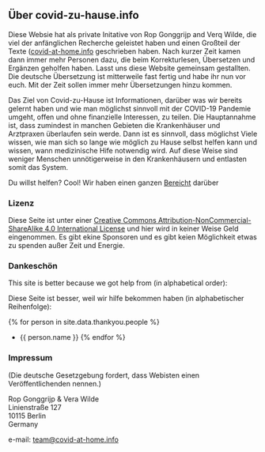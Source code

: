## Über covid-zu-hause.info

Diese Websie hat als private Initative von Rop Gonggrijp and Verq Wilde, die viel der anfänglichen Recherche geleistet haben und einen Großteil der Texte ([covid-at-home.info](covid-at-home.info) geschrieben haben. Nach kurzer Zeit kamen dann immer mehr Personen dazu, die beim Korrekturlesen, Übersetzen und Ergänzen geholfen haben. Lasst uns diese Website gemeinsam gestallten. Die deutsche Übersetzung ist mitterweile fast fertig und habe ihr nun vor euch. Mit der Zeit sollen immer mehr Übersetzungen hinzu kommen.

Das Ziel von Covid-zu-Hause ist Informationen, darüber was wir bereits gelernt haben und wie man möglichst sinnvoll mit der COVID-19 Pandemie umgeht, offen und ohne finanzielle Interessen, zu teilen. Die Hauptannahme ist, dass zumindest in manchen Gebieten die Krankenhäuser und Arztpraxen überlaufen sein werde. Dann ist es sinnvoll, dass möglichst Viele wissen, wie man sich so lange wie möglich zu Hause selbst helfen kann und wissen, wann medizinische Hife notwendig wird. Auf diese Weise sind weniger Menschen unnötigerweise in den Krankenhäusern und entlasten somit das System.

Du willst helfen? Cool! Wir haben einen ganzen [Bereicht](/help) darüber


### Lizenz

Diese Seite ist unter einer [Creative Commons Attribution-NonCommercial-ShareAlike 4.0 International License](http://creativecommons.org/licenses/by-nc-sa/4.0/) und hier wird in keiner Weise Geld eingenommen. Es gibt ekine Sponsoren und es gibt keien Möglichkeit etwas zu spenden außer Zeit und Energie.


### Dankeschön

This site is better because we got help from (in alphabetical order):

Diese Seite ist besser, weil wir hilfe bekommen haben (in alphabetischer Reihenfolge):

{% for person in site.data.thankyou.people %}
* {{ person.name }}
{% endfor %}


### Impressum

(Die deutsche Gesetzgebung fordert, dass Webisten einen Veröffentlichenden nennen.)

Rop Gonggrijp & Vera Wilde<br>
Linienstraße 127<br>
10115 Berlin<br>
Germany

e-mail: [team@covid-at-home.info](mailto:team@covid-at-home.info)



